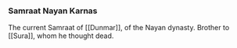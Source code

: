 ### Samraat Nayan Karnas

The current Samraat of [[Dunmar]], of the Nayan dynasty. Brother to [[Sura]], whom he thought dead. 